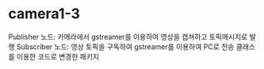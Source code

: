 # camera1-3
Publisher 노드: 카메라에서 gstreamer를 이용하여 영상을 캡쳐하고 토픽메시지로 발행
Subscriber 노드: 영상 토픽을 구독하여 gstreamer를 이용하여 PC로 전송
클래스를 이용한 코드로 변경한 패키지
